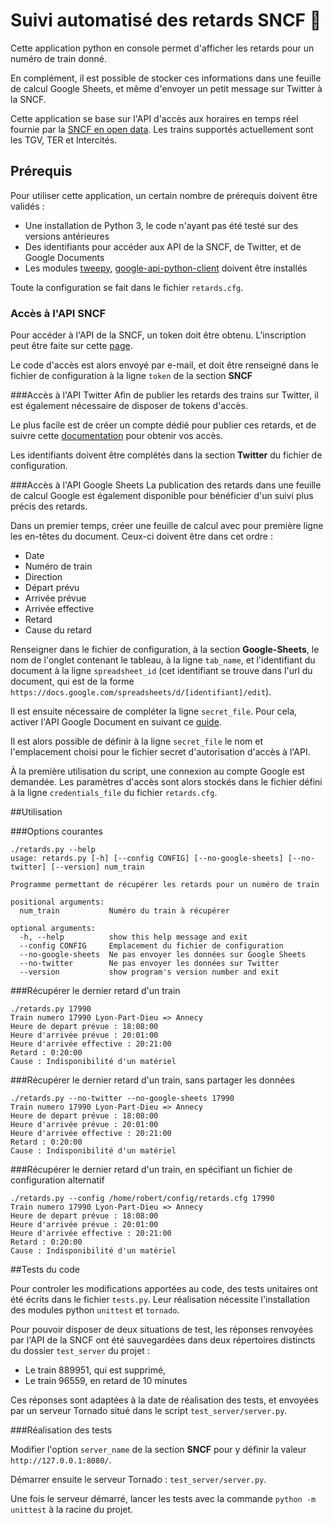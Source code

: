 # Suivi automatisé des retards SNCF :steam_locomotive:

Cette application python en console permet d'afficher les retards pour un numéro de train donné.

En complément, il est possible de stocker ces informations dans une feuille de calcul Google Sheets, et même d'envoyer un petit message sur Twitter à la SNCF.

Cette application se base sur l'API d'accès aux horaires en temps réel fournie par la [SNCF en open data](http://data.sncf.com/api). Les trains supportés actuellement sont les TGV, TER et Intercités.

## Prérequis
Pour utiliser cette application, un certain nombre de prérequis doivent être validés :

 * Une installation de Python 3, le code n'ayant pas été testé sur des versions antérieures
 * Des identifiants pour accéder aux API de la SNCF, de Twitter, et de Google Documents
 * Les modules [tweepy](https://github.com/tweepy/tweepy), [google-api-python-client](https://pypi.python.org/pypi/google-api-python-client) doivent être installés

Toute la configuration se fait dans le fichier `retards.cfg`.

### Accès à l'API SNCF
Pour accéder à l'API de la SNCF, un token doit être obtenu. L'inscription peut être faite sur cette [page](http://data.sncf.com/api/fr/register).

Le code d'accès est alors envoyé par e-mail, et doit être renseigné dans le fichier de configuration à la ligne `token` de la section **SNCF**

###Accès à l'API Twitter
Afin de publier les retards des trains sur Twitter, il est également nécessaire de disposer de tokens d'accès.

Le plus facile est de créer un compte dédié pour publier ces retards, et de suivre cette [documentation](https://www.digitalocean.com/community/tutorials/how-to-authenticate-a-python-application-with-twitter-using-tweepy-on-ubuntu-14-04#step-2-%E2%80%94-create-your-twitter-application) pour obtenir vos accès.

Les identifiants doivent être complétés dans la section **Twitter** du fichier de configuration.

###Accès à l'API Google Sheets
La publication des retards dans une feuille de calcul Google est également disponible pour bénéficier d'un suivi plus précis des retards.

Dans un premier temps, créer une feuille de calcul avec pour première ligne les en-têtes du document. Ceux-ci doivent être dans cet ordre :

 * Date
 * Numéro de train
 * Direction
 * Départ prévu
 * Arrivée prévue
 * Arrivée effective
 * Retard
 * Cause du retard

Renseigner dans le fichier de configuration, à la section **Google-Sheets**, le nom de l'onglet contenant le tableau, à la ligne `tab_name`, et l'identifiant du document à la ligne `spreadsheet_id` (cet identifiant se trouve dans l'url du document, qui est de la forme `https://docs.google.com/spreadsheets/d/[identifiant]/edit`).

Il est ensuite nécessaire de compléter la ligne `secret_file`. Pour cela, activer l'API Google Document en suivant ce [guide](https://developers.google.com/sheets/api/quickstart/python#step_1_turn_on_the_api_name).

Il est alors possible de définir à la ligne `secret_file` le nom et l'emplacement choisi pour le fichier secret d'autorisation d'accès à l'API.

À la première utilisation du script, une connexion au compte Google est demandée. Les paramètres d'accès sont alors stockés dans le fichier défini à la ligne `credentials_file` du fichier `retards.cfg`.

##Utilisation

###Options courantes

    ./retards.py --help
    usage: retards.py [-h] [--config CONFIG] [--no-google-sheets] [--no-twitter] [--version] num_train
    
    Programme permettant de récupérer les retards pour un numéro de train
    
    positional arguments:
      num_train           Numéro du train à récupérer
    
    optional arguments:
      -h, --help          show this help message and exit
      --config CONFIG     Emplacement du fichier de configuration
      --no-google-sheets  Ne pas envoyer les données sur Google Sheets
      --no-twitter        Ne pas envoyer les données sur Twitter
      --version           show program's version number and exit

###Récupérer le dernier retard d'un train

    ./retards.py 17990
    Train numero 17990 Lyon-Part-Dieu => Annecy
    Heure de depart prévue : 18:08:00
    Heure d'arrivée prévue : 20:01:00
    Heure d'arrivée effective : 20:21:00
    Retard : 0:20:00
    Cause : Indisponibilité d'un matériel

###Récupérer le dernier retard d'un train, sans partager les données

    ./retards.py --no-twitter --no-google-sheets 17990
    Train numero 17990 Lyon-Part-Dieu => Annecy
    Heure de depart prévue : 18:08:00
    Heure d'arrivée prévue : 20:01:00
    Heure d'arrivée effective : 20:21:00
    Retard : 0:20:00
    Cause : Indisponibilité d'un matériel

###Récupérer le dernier retard d'un train, en spécifiant un fichier de configuration alternatif

    ./retards.py --config /home/robert/config/retards.cfg 17990
    Train numero 17990 Lyon-Part-Dieu => Annecy
    Heure de depart prévue : 18:08:00
    Heure d'arrivée prévue : 20:01:00
    Heure d'arrivée effective : 20:21:00
    Retard : 0:20:00
    Cause : Indisponibilité d'un matériel

##Tests du code

Pour controler les modifications apportées au code, des tests unitaires ont été écrits dans le fichier `tests.py`.
Leur réalisation nécessite l'installation des modules python `unittest` et `tornado`.

Pour pouvoir disposer de deux situations de test, les réponses renvoyées par l'API de la SNCF ont été sauvegardées dans deux répertoires distincts du dossier `test_server` du projet :

 * Le train 889951, qui est supprimé,
 * Le train 96559, en retard de 10 minutes

Ces réponses sont adaptées à la date de réalisation des tests, et envoyées par un serveur Tornado situé dans le script `test_server/server.py`.

###Réalisation des tests

Modifier l'option `server_name` de la section **SNCF** pour y définir la valeur `http://127.0.0.1:8080/`.

Démarrer ensuite le serveur Tornado : `test_server/server.py`.

Une fois le serveur démarré, lancer les tests avec la commande `python -m unittest` à la racine du projet.